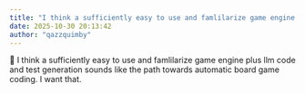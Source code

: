 ```yaml
---
title: "I think a sufficiently easy to use and famlilarize game engine plus llm code and"
date: 2025-10-30 20:13:42
author: "qazzquimby"
---
```


💭 I think a sufficiently easy to use and famlilarize game engine plus llm code and test generation sounds like the path towards automatic board game coding. I want that.
